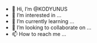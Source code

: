 - 👋 Hi, I’m @KODYUNUS
- 👀 I’m interested in ...
- 🌱 I’m currently learning ...
- 💞️ I’m looking to collaborate on ...
- 📫 How to reach me ...

<!---
KODYUNUS/KODYUNUS is a ✨ special ✨ repository because its `README.md` (this file) appears on your GitHub profile.
You can click the Preview link to take a look at your changes.
--->
